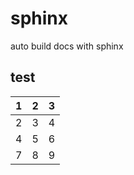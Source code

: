 # sphinx
auto build docs with sphinx


## test

  | 1   |   2   |   3 |
  | --- | --- | --- |
  | 2 |   3   |    4 |
  | 4   |  5    |  6 |
  | 7  |    8  |   9 |
